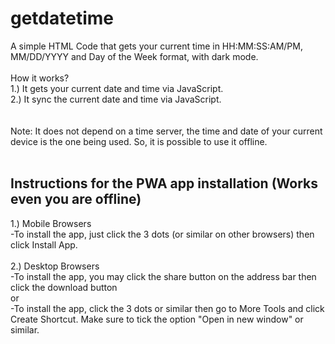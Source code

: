 # getdatetime
A simple HTML Code that gets your current time in HH:MM:SS:AM/PM, MM/DD/YYYY and Day of the Week format, with dark mode.
<br>
<br>
How it works?
<br>
1.) It gets your current date and time via JavaScript.
<br>
2.) It sync the current date and time via JavaScript.
<br>
<br>
<br>
Note: It does not depend on a time server, the time and date of your current device is the one being used. So, it is possible to use it offline.
<br>
<br>
## Instructions for the PWA app installation (Works even you are offline)
1.) Mobile Browsers
<br>
-To install the app, just click the 3 dots (or similar on other browsers) then click Install App. 
<br>
<br>
2.) Desktop Browsers
<br>
-To install the app, you may click the share button on the address bar then click the download button
<br>
or
<br>
-To install the app, click the 3 dots or similar then go to More Tools and click Create Shortcut. Make sure to tick the option "Open in new window" or similar.
